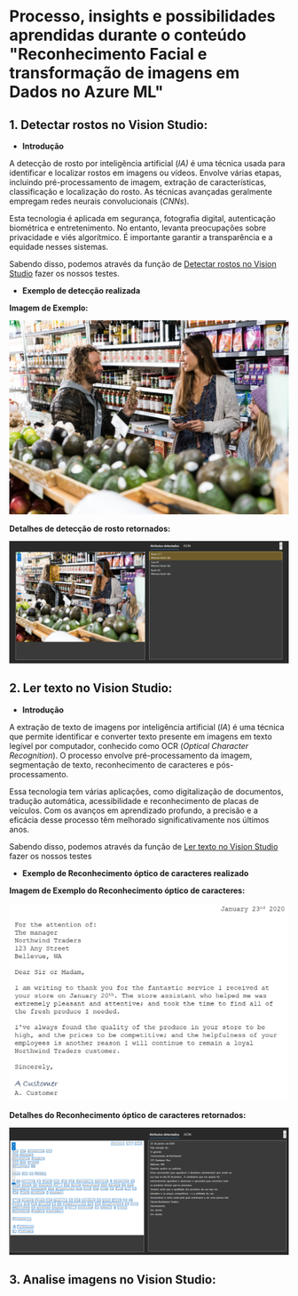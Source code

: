 # Processo, insights e possibilidades aprendidas durante o conteúdo **"Reconhecimento Facial e transformação de imagens em Dados no Azure ML"**

## **1. Detectar rostos no Vision Studio:**

- **Introdução**

A detecção de rosto por inteligência artificial (*IA)* é uma técnica usada para identificar e localizar rostos em imagens ou vídeos. Envolve várias etapas, incluindo pré-processamento de imagem, extração de características, classificação e localização do rosto. As técnicas avançadas geralmente empregam redes neurais convolucionais (*CNNs*). 

Esta tecnologia é aplicada em segurança, fotografia digital, autenticação biométrica e entretenimento. No entanto, levanta preocupações sobre privacidade e viés algorítmico. É importante garantir a transparência e a equidade nesses sistemas. 

Sabendo disso, podemos através da função de [Detectar rostos no Vision Studio](https://portal.vision.cognitive.azure.com/demo/face-detection) fazer os nossos testes.

- **Exemplo de detecção realizada**

**Imagem de Exemplo:**

![Imagem de Exemplo da prática feita](Praticas\DetectfacesinVisionStudio\inputs\store-camera-2.jpg)

**Detalhes de detecção de rosto retornados:**

![Detalhes de detecção de rosto retornados através da prática](Praticas\DetectfacesinVisionStudio\outputs\store-camera-2.1.png)


## **2. Ler texto no Vision Studio:**

- **Introdução**

A extração de texto de imagens por inteligência artificial (*IA*) é uma técnica que permite identificar e converter texto presente em imagens em texto legível por computador, conhecido como OCR (*Optical Character Recognition*). O processo envolve pré-processamento da imagem, segmentação de texto, reconhecimento de caracteres e pós-processamento. 

Essa tecnologia tem várias aplicações, como digitalização de documentos, tradução automática, acessibilidade e reconhecimento de placas de veículos. Com os avanços em aprendizado profundo, a precisão e a eficácia desse processo têm melhorado significativamente nos últimos anos.

Sabendo disso, podemos através da função de [Ler texto no Vision Studio](https://portal.vision.cognitive.azure.com/demo/extract-text-from-images) fazer os nossos testes

- **Exemplo de Reconhecimento óptico de caracteres realizado**

**Imagem de Exemplo do Reconhecimento óptico de caracteres:**

![Imagem de Exemplo da prática feita](Praticas\ReadtextinVisionStudio\inputs\letter.jpg)

**Detalhes do Reconhecimento óptico de caracteres retornados:**

![Detalhes do Reconhecimento óptico de caracteres retornados através da prática](Praticas\ReadtextinVisionStudio\outputs\letter.png)

## **3. Analise imagens no Vision Studio:**


